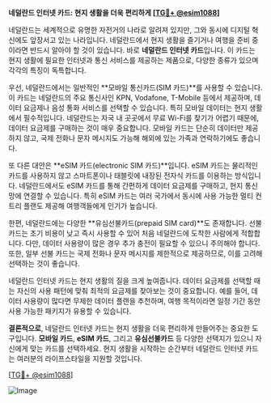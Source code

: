 **네덜란드 인터넷 카드: 현지 생활을 더욱 편리하게 [[TG💪+ @esim1088](https://t.me/s/esim1088)]**

네덜란드는 세계적으로 유명한 자전거의 나라로 알려져 있지만, 그와 동시에 디지털 혁신에도 앞장서고 있는 나라입니다. 네덜란드에서 현지 생활을 즐기거나 여행을 준비 중이라면 반드시 알아야 할 것이 있습니다. 바로 **네덜란드 인터넷 카드**입니다. 이 카드는 현지 생활에 필요한 인터넷과 통신 서비스를 제공하는 제품으로, 다양한 종류가 있으며 각각의 특징이 독특합니다.

우선, 네덜란드에서는 일반적인 **모바일 통신카드(SIM 카드)**를 사용할 수 있습니다. 이 카드는 네덜란드의 주요 통신사인 KPN, Vodafone, T-Mobile 등에서 제공하며, 데이터 요금제나 음성 통화 서비스를 선택할 수 있습니다. 특히 모바일 데이터는 현지 생활에서 필수적입니다. 네덜란드는 자국 내 곳곳에서 무료 Wi-Fi를 찾기가 어렵기 때문에, 데이터 요금제를 구매하는 것이 매우 중요합니다. 모바일 카드는 단순히 데이터만 제공하지 않고, 국제 전화나 문자 메시지도 가능해 해외에 있는 가족과 연락하기에도 좋습니다.

또 다른 대안은 **eSIM 카드(electronic SIM 카드)**입니다. eSIM 카드는 물리적인 카드를 사용하지 않고 스마트폰이나 태블릿에 내장된 전자식 카드를 이용하는 방식입니다. 네덜란드에서도 eSIM 카드를 통해 간편하게 데이터 요금제를 구매하고, 현지 통신망에 연결할 수 있습니다. 특히 eSIM 카드는 여러 국가에서 동시에 사용 가능한 멀티 컨트리 플랜도 제공해 여행객들에게 인기가 높습니다.

한편, 네덜란드에는 다양한 **유심선불카드(prepaid SIM card)**도 존재합니다. 선불 카드는 초기 비용이 낮고 즉시 사용할 수 있어 처음 네덜란드에 도착한 사람에게 적합합니다. 다만, 데이터 사용량이 많은 경우 추가 충전이 필요할 수 있으니 주의해야 합니다. 또한, 일부 선불 카드는 국제 전화나 문자 메시지를 제한적으로 제공하므로, 이를 고려해 선택하는 것이 좋습니다.

네덜란드 인터넷 카드는 현지 생활의 질을 크게 높여줍니다. 데이터 요금제를 선택할 때는 자신의 사용 패턴에 맞춰 최적의 요금제를 찾아보는 것이 중요합니다. 예를 들어, 데이터 사용량이 많다면 무제한 데이터 플랜을 추천하며, 여행 목적이라면 일정 기간 동안 사용 가능한 패키지가 유용할 수 있습니다.

**결론적으로**, 네덜란드 인터넷 카드는 현지 생활을 더욱 편리하게 만들어주는 중요한 도구입니다. **모바일 카드**, **eSIM 카드**, 그리고 **유심선불카드** 등 다양한 선택지가 있으니 자신에게 맞는 카드를 선택하세요. 현지 생활을 시작하는 순간부터 네덜란드 인터넷 카드는 여러분의 라이프스타일을 지원할 것입니다.

[[TG💪+ @esim1088](https://t.me/s/esim1088)]  

![Image](https://i.postimg.cc/Y0z9fWf4/image.png)